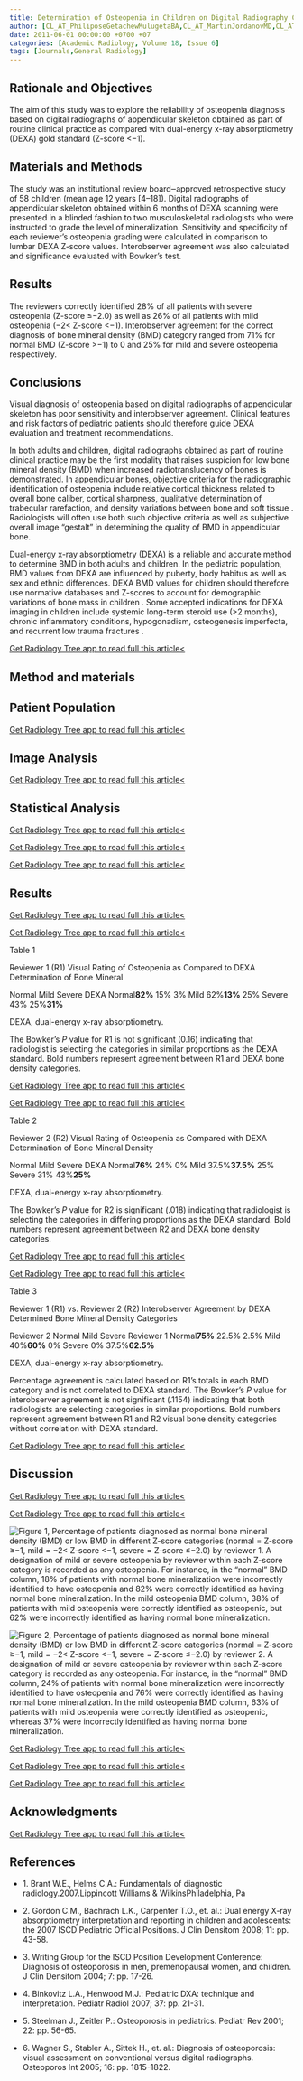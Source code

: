 ```yaml
---
title: Determination of Osteopenia in Children on Digital Radiography Compared with a DEXA Reference Standard
author: [CL_AT_PhiliposeGetachewMulugetaBA,CL_AT_MartinJordanovMD,CL_AT_MartaHernanzSchulmanMD,CL_AT_ChangYuPhD,CL_AT_JHermanKanMD]
date: 2011-06-01 00:00:00 +0700 +07
categories: [Academic Radiology, Volume 18, Issue 6]
tags: [Journals,General Radiology]
---
```

## Rationale and Objectives

The aim of this study was to explore the reliability of osteopenia diagnosis based on digital radiographs of appendicular skeleton obtained as part of routine clinical practice as compared with dual-energy x-ray absorptiometry (DEXA) gold standard (Z-score <−1).

## Materials and Methods

The study was an institutional review board‒approved retrospective study of 58 children (mean age 12 years \[4–18\]). Digital radiographs of appendicular skeleton obtained within 6 months of DEXA scanning were presented in a blinded fashion to two musculoskeletal radiologists who were instructed to grade the level of mineralization. Sensitivity and specificity of each reviewer’s osteopenia grading were calculated in comparison to lumbar DEXA Z-score values. Interobserver agreement was also calculated and significance evaluated with Bowker’s test.

## Results

The reviewers correctly identified 28% of all patients with severe osteopenia (Z-score ≤−2.0) as well as 26% of all patients with mild osteopenia (−2< Z-score <−1). Interobserver agreement for the correct diagnosis of bone mineral density (BMD) category ranged from 71% for normal BMD (Z-score >−1) to 0 and 25% for mild and severe osteopenia respectively.

## Conclusions

Visual diagnosis of osteopenia based on digital radiographs of appendicular skeleton has poor sensitivity and interobserver agreement. Clinical features and risk factors of pediatric patients should therefore guide DEXA evaluation and treatment recommendations.

In both adults and children, digital radiographs obtained as part of routine clinical practice may be the first modality that raises suspicion for low bone mineral density (BMD) when increased radiotranslucency of bones is demonstrated. In appendicular bones, objective criteria for the radiographic identification of osteopenia include relative cortical thickness related to overall bone caliber, cortical sharpness, qualitative determination of trabecular rarefaction, and density variations between bone and soft tissue . Radiologists will often use both such objective criteria as well as subjective overall image “gestalt” in determining the quality of BMD in appendicular bone.

Dual-energy x-ray absorptiometry (DEXA) is a reliable and accurate method to determine BMD in both adults and children. In the pediatric population, BMD values from DEXA are influenced by puberty, body habitus as well as sex and ethnic differences. DEXA BMD values for children should therefore use normative databases and Z-scores to account for demographic variations of bone mass in children . Some accepted indications for DEXA imaging in children include systemic long-term steroid use (>2 months), chronic inflammatory conditions, hypogonadism, osteogenesis imperfecta, and recurrent low trauma fractures .

[Get Radiology Tree app to read full this article<](https://clinicalpub.com/app)

## Method and materials

## Patient Population

[Get Radiology Tree app to read full this article<](https://clinicalpub.com/app)

## Image Analysis

[Get Radiology Tree app to read full this article<](https://clinicalpub.com/app)

## Statistical Analysis

[Get Radiology Tree app to read full this article<](https://clinicalpub.com/app)

[Get Radiology Tree app to read full this article<](https://clinicalpub.com/app)

[Get Radiology Tree app to read full this article<](https://clinicalpub.com/app)

## Results

[Get Radiology Tree app to read full this article<](https://clinicalpub.com/app)

[Get Radiology Tree app to read full this article<](https://clinicalpub.com/app)

Table 1


Reviewer 1 (R1) Visual Rating of Osteopenia as Compared to DEXA Determination of Bone Mineral


Normal Mild Severe DEXA Normal**82%** 15% 3% Mild 62%**13%** 25% Severe 43% 25%**31%**

DEXA, dual-energy x-ray absorptiometry.


The Bowker’s _P_ value for R1 is not significant (0.16) indicating that radiologist is selecting the categories in similar proportions as the DEXA standard. Bold numbers represent agreement between R1 and DEXA bone density categories.


[Get Radiology Tree app to read full this article<](https://clinicalpub.com/app)

[Get Radiology Tree app to read full this article<](https://clinicalpub.com/app)

Table 2


Reviewer 2 (R2) Visual Rating of Osteopenia as Compared with DEXA Determination of Bone Mineral Density


Normal Mild Severe DEXA Normal**76%** 24% 0% Mild 37.5%**37.5%** 25% Severe 31% 43%**25%**

DEXA, dual-energy x-ray absorptiometry.


The Bowker’s _P_ value for R2 is significant (.018) indicating that radiologist is selecting the categories in differing proportions as the DEXA standard. Bold numbers represent agreement between R2 and DEXA bone density categories.


[Get Radiology Tree app to read full this article<](https://clinicalpub.com/app)

[Get Radiology Tree app to read full this article<](https://clinicalpub.com/app)

Table 3


Reviewer 1 (R1) vs. Reviewer 2 (R2) Interobserver Agreement by DEXA Determined Bone Mineral Density Categories


Reviewer 2 Normal Mild Severe Reviewer 1 Normal**75%** 22.5% 2.5% Mild 40%**60%** 0% Severe 0% 37.5%**62.5%**

DEXA, dual-energy x-ray absorptiometry.


Percentage agreement is calculated based on R1’s totals in each BMD category and is not correlated to DEXA standard. The Bowker’s _P_ value for interobserver agreement is not significant (.1154) indicating that both radiologists are selecting categories in similar proportions. Bold numbers represent agreement between R1 and R2 visual bone density categories without correlation with DEXA standard.


[Get Radiology Tree app to read full this article<](https://clinicalpub.com/app)

## Discussion

[Get Radiology Tree app to read full this article<](https://clinicalpub.com/app)

[Get Radiology Tree app to read full this article<](https://clinicalpub.com/app)

![Figure 1, Percentage of patients diagnosed as normal bone mineral density (BMD) or low BMD in different Z-score categories (normal = Z-score ≥−1, mild = −2< Z-score <−1, severe = Z-score ≤−2.0) by reviewer 1. A designation of mild or severe osteopenia by reviewer within each Z-score category is recorded as any osteopenia. For instance, in the “normal” BMD column, 18% of patients with normal bone mineralization were incorrectly identified to have osteopenia and 82% were correctly identified as having normal bone mineralization. In the mild osteopenia BMD column, 38% of patients with mild osteopenia were correctly identified as osteopenic, but 62% were incorrectly identified as having normal bone mineralization.](https://storage.googleapis.com/dl.dentistrykey.com/clinical/DeterminationofOsteopeniainChildrenonDigitalRadiographyComparedwithaDEXAReferenceStandard/0_1s20S1076633211000511.jpg)

![Figure 2, Percentage of patients diagnosed as normal bone mineral density (BMD) or low BMD in different Z-score categories (normal = Z-score ≥−1, mild = −2< Z-score <−1, severe = Z-score ≤−2.0) by reviewer 2. A designation of mild or severe osteopenia by reviewer within each Z-score category is recorded as any osteopenia. For instance, in the “normal” BMD column, 24% of patients with normal bone mineralization were incorrectly identified to have osteopenia and 76% were correctly identified as having normal bone mineralization. In the mild osteopenia BMD column, 63% of patients with mild osteopenia were correctly identified as osteopenic, whereas 37% were incorrectly identified as having normal bone mineralization.](https://storage.googleapis.com/dl.dentistrykey.com/clinical/DeterminationofOsteopeniainChildrenonDigitalRadiographyComparedwithaDEXAReferenceStandard/1_1s20S1076633211000511.jpg)

[Get Radiology Tree app to read full this article<](https://clinicalpub.com/app)

[Get Radiology Tree app to read full this article<](https://clinicalpub.com/app)

[Get Radiology Tree app to read full this article<](https://clinicalpub.com/app)

## Acknowledgments

[Get Radiology Tree app to read full this article<](https://clinicalpub.com/app)

## References

- 1\. Brant W.E., Helms C.A.: Fundamentals of diagnostic radiology.2007.Lippincott Williams & WilkinsPhiladelphia, Pa


- 2\. Gordon C.M., Bachrach L.K., Carpenter T.O., et. al.: Dual energy X-ray absorptiometry interpretation and reporting in children and adolescents: the 2007 ISCD Pediatric Official Positions. J Clin Densitom 2008; 11: pp. 43-58.


- 3\. Writing Group for the ISCD Position Development Conference: Diagnosis of osteoporosis in men, premenopausal women, and children. J Clin Densitom 2004; 7: pp. 17-26.


- 4\. Binkovitz L.A., Henwood M.J.: Pediatric DXA: technique and interpretation. Pediatr Radiol 2007; 37: pp. 21-31.


- 5\. Steelman J., Zeitler P.: Osteoporosis in pediatrics. Pediatr Rev 2001; 22: pp. 56-65.


- 6\. Wagner S., Stabler A., Sittek H., et. al.: Diagnosis of osteoporosis: visual assessment on conventional versus digital radiographs. Osteoporos Int 2005; 16: pp. 1815-1822.